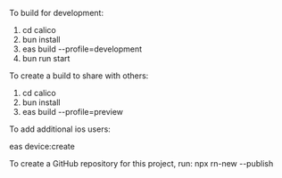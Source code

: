 To build for development:

1. cd calico
2. bun install
3. eas build --profile=development
4. bun run start

To create a build to share with others:

1. cd calico
2. bun install
3. eas build --profile=preview

To add additional ios users:

eas device:create

To create a GitHub repository for this project, run:
npx rn-new --publish


